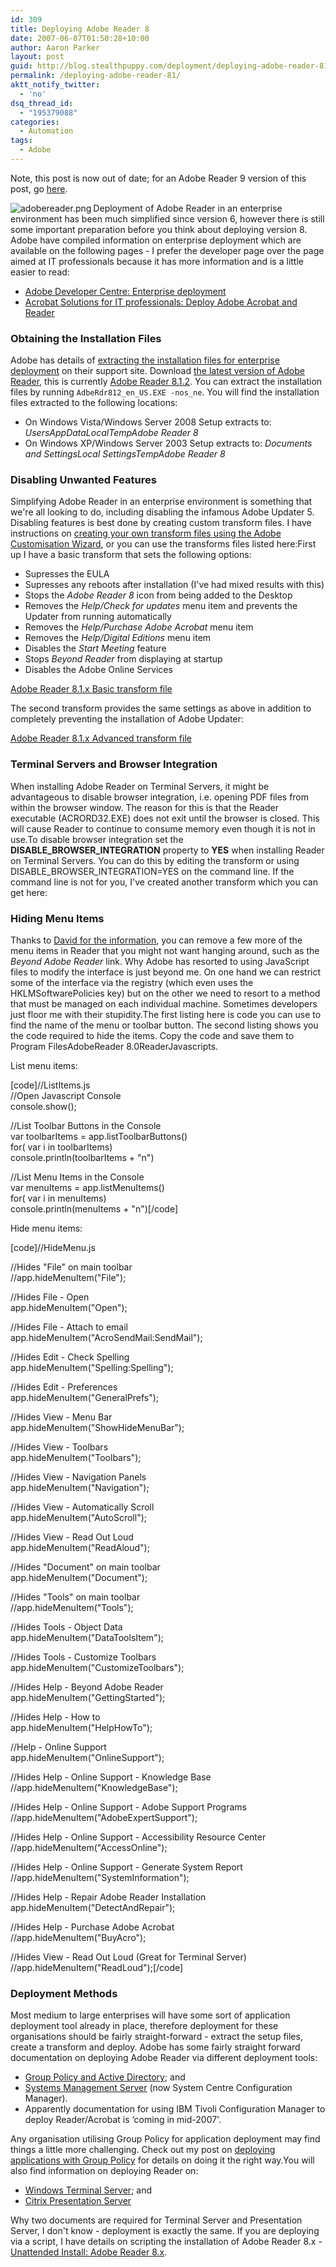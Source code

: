 ```yaml
---
id: 309
title: Deploying Adobe Reader 8
date: 2007-06-07T01:50:28+10:00
author: Aaron Parker
layout: post
guid: http://blog.stealthpuppy.com/deployment/deploying-adobe-reader-81
permalink: /deploying-adobe-reader-81/
aktt_notify_twitter:
  - 'no'
dsq_thread_id:
  - "195379088"
categories:
  - Automation
tags:
  - Adobe
---
```

<p class="alert">
  Note, this post is now out of date; for an Adobe Reader 9 version of this post, go <a href="http://stealthpuppy.com/deployment/deploying-adobe-reader-9-for-windows">here</a>.
</p>

<img src="http://stealthpuppy.com/wp-content/uploads/2008/02/adobereader.png" alt="adobereader.png" align="left" /> Deployment of Adobe Reader in an enterprise environment has been much simplified since version 6, however there is still some important preparation before you think about deploying version 8. Adobe have compiled information on enterprise deployment which are available on the following pages - I prefer the developer page over the page aimed at IT professionals because it has more information and is a little easier to read:

  * [Adobe Developer Centre: Enterprise deployment](http://www.adobe.com/devnet/acrobat/enterprise_deployment.html)
  * [Acrobat Solutions for IT professionals: Deploy Adobe Acrobat and Reader](http://www.adobe.com/products/acrobat/solutions/it/index.html)

### Obtaining the Installation Files

Adobe has details of [extracting the installation files for enterprise deployment](http://www.adobe.com/go/kb400540) on their support site. Download [the latest version of Adobe Reader](http://www.adobe.com/products/acrobat/readstep2_allversions.html), this is currently [Adobe Reader 8.1.2](http://ardownload.adobe.com/pub/adobe/reader/win/8.x/8.1.2/enu/AdbeRdr812_en_US.exe). You can extract the installation files by running `AdbeRdr812_en_US.EXE -nos_ne`. You will find the installation files extracted to the following locations:

  * On Windows Vista/Windows Server 2008 Setup extracts to: _Users<username>AppDataLocalTempAdobe Reader 8_
  * On Windows XP/Windows Server 2003 Setup extracts to: _Documents and Settings<username>Local SettingsTempAdobe Reader 8_

### Disabling Unwanted Features

Simplifying Adobe Reader in an enterprise environment is something that we're all looking to do, including disabling the infamous Adobe Updater 5. Disabling features is best done by creating custom transform files. I have instructions on [creating your own transform files using the Adobe Customisation Wizard](http://stealthpuppy.com/deployment/disable-adobe-updater-with-adobe-customization-wizard-8), or you can use the transforms files listed here:First up I have a basic transform that sets the following options:

  * Supresses the EULA
  * Supresses any reboots after installation (I've had mixed results with this)
  * Stops the _Adobe Reader 8_ icon from being added to the Desktop
  * Removes the _Help/Check for updates_ menu item and prevents the Updater from running automatically
  * Removes the _Help/Purchase Adobe Acrobat_ menu item
  * Removes the _Help/Digital Editions_ menu item
  * Disables the _Start Meeting_ feature
  * Stops _Beyond Reader_ from displaying at startup
  * Disables the Adobe Online Services

<p class="download">
  <a href="http://stealthpuppy.com/wp-content/uploads/2007/06/Reader8xBasic.mst">Adobe Reader 8.1.x Basic transform file</a>
</p>

The second transform provides the same settings as above in addition to completely preventing the installation of Adobe Updater:

<p class="download">
  <a href="http://stealthpuppy.com/wp-content/uploads/2007/06/Reader8xAdvanced.mst">Adobe Reader 8.1.x Advanced transform file</a>
</p>

### Terminal Servers and Browser Integration

When installing Adobe Reader on Terminal Servers, it might be advantageous to disable browser integration, i.e. opening PDF files from within the browser window. The reason for this is that the Reader executable (ACRORD32.EXE) does not exit until the browser is closed. This will cause Reader to continue to consume memory even though it is not in use.To disable browser integration set the **DISABLE\_BROWSER\_INTEGRATION** property to **YES** when installing Reader on Terminal Servers. You can do this by editing the transform or using DISABLE\_BROWSER\_INTEGRATION=YES on the command line. If the command line is not for you, I've created another transform which you can get here:

### Hiding Menu Items

Thanks to [David for the information](http://stealthpuppy.com/deployment/deploying-adobe-reader-81#comment-609), you can remove a few more of the menu items in Reader that you might not want hanging around, such as the _Beyond Adobe Reader_ link. Why Adobe has resorted to using JavaScript files to modify the interface is just beyond me. On one hand we can restrict some of the interface via the registry (which even uses the HKLMSoftwarePolicies key) but on the other we need to resort to a method that must be managed on each individual machine. Sometimes developers just floor me with their stupidity.The first listing here is code you can use to find the name of the menu or toolbar button. The second listing shows you the code required to hide the items. Copy the code and save them to Program FilesAdobeReader 8.0ReaderJavascripts.

List menu items:

[code]//ListItems.js  
//Open Javascript Console  
console.show();

//List Toolbar Buttons in the Console  
var toolbarItems = app.listToolbarButtons()  
for( var i in toolbarItems)  
console.println(toolbarItems + "n")

//List Menu Items in the Console  
var menuItems = app.listMenuItems()  
for( var i in menuItems)  
console.println(menuItems + "n")[/code]

Hide menu items:

[code]//HideMenu.js

//Hides "File" on main toolbar  
//app.hideMenuItem("File");

//Hides File - Open  
app.hideMenuItem("Open");

//Hides File - Attach to email  
app.hideMenuItem("AcroSendMail:SendMail");

//Hides Edit - Check Spelling  
app.hideMenuItem("Spelling:Spelling");

//Hides Edit - Preferences  
app.hideMenuItem("GeneralPrefs");

//Hides View - Menu Bar  
app.hideMenuItem("ShowHideMenuBar");

//Hides View - Toolbars  
app.hideMenuItem("Toolbars");

//Hides View - Navigation Panels  
app.hideMenuItem("Navigation");

//Hides View - Automatically Scroll  
app.hideMenuItem("AutoScroll");

//Hides View - Read Out Loud  
app.hideMenuItem("ReadAloud");

//Hides "Document" on main toolbar  
app.hideMenuItem("Document");

//Hides "Tools" on main toolbar  
//app.hideMenuItem("Tools");

//Hides Tools - Object Data  
app.hideMenuItem("DataToolsItem");

//Hides Tools - Customize Toolbars  
app.hideMenuItem("CustomizeToolbars");

//Hides Help - Beyond Adobe Reader  
app.hideMenuItem("GettingStarted");

//Hides Help - How to  
app.hideMenuItem("HelpHowTo");

//Help - Online Support  
app.hideMenuItem("OnlineSupport");

//Hides Help - Online Support - Knowledge Base  
//app.hideMenuItem("KnowledgeBase");

//Hides Help - Online Support - Adobe Support Programs  
//app.hideMenuItem("AdobeExpertSupport");

//Hides Help - Online Support - Accessibility Resource Center  
//app.hideMenuItem("AccessOnline");

//Hides Help - Online Support - Generate System Report  
//app.hideMenuItem("SystemInformation");

//Hides Help - Repair Adobe Reader Installation  
app.hideMenuItem("DetectAndRepair");

//Hides Help - Purchase Adobe Acrobat  
//app.hideMenuItem("BuyAcro");

//Hides View - Read Out Loud (Great for Terminal Server)  
//app.hideMenuItem("ReadLoud");[/code]

### Deployment Methods

Most medium to large enterprises will have some sort of application deployment tool already in place, therefore deployment for these organisations should be fairly straight-forward - extract the setup files, create a transform and deploy. Adobe has some fairly straight forward documentation on deploying Adobe Reader via different deployment tools:

  * [Group Policy and Active Directory](http://www.adobe.com/devnet/acrobat/pdfs/gpo_ad_8.pdf); and
  * [Systems Management Server](http://www.adobe.com/devnet/acrobat/pdfs/sms_8.pdf) (now System Centre Configuration Manager).
  * Apparently documentation for using IBM Tivoli Configuration Manager to deploy Reader/Acrobat is &#8216;coming in mid-2007'.

Any organisation utilising Group Policy for application deployment may find things a little more challenging. Check out my post on [deploying applications with Group Policy](http://stealthpuppy.com/deployment/group-policy-application-deployment-done-right) for details on doing it the right way.You will also find information on deploying Reader on:

  * [Windows Terminal Server](http://www.adobe.com/devnet/acrobat/pdfs/wts_8.pdf); and
  * [Citrix Presentation Server](http://www.adobe.com/devnet/acrobat/pdfs/wts_8.pdf) 

Why two documents are required for Terminal Server and Presentation Server, I don't know - deployment is exactly the same. If you are deploying via a script, I have details on scripting the installation of Adobe Reader 8.x - [Unattended Install: Adobe Reader 8.x](http://stealthpuppy.com/unattended/unattended-install-adobe-reader-8x).